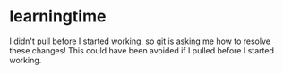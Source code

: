 # learningtime

I didn't pull before I started working, so git is asking me how to resolve these changes! This could have been avoided if I pulled before I started working.
